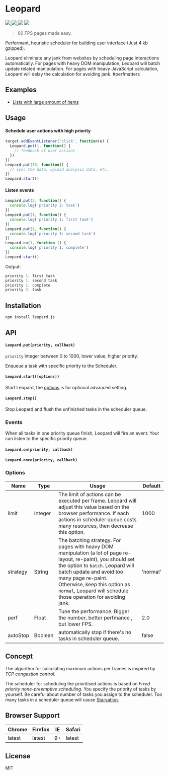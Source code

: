 # Leopard

<a href='https://travis-ci.org/changbenny/leopard'>
  <img src='https://img.shields.io/travis/changbenny/leopard.svg'>
</a>
<a href='https://coveralls.io/github/changbenny/leopard?branch=master'>
  <img src='https://img.shields.io/coveralls/changbenny/leopard.svg'>
</a>
<img src='https://img.shields.io/npm/v/leopard.js.svg'>
<img src='https://img.shields.io/npm/l/leopard.js.svg?maxAge=2592000'>

> 60 FPS pages made easy.
>

Performant, heuristic scheduler for building user interface (Just 4 kb gzipped).

Leopard eliminate any jank from websites by scheduling page interactions automatically. For pages with heavy DOM manipulation, Leopard will batch update related manipulation. For pages with heavy JavaScript calculation, Leopard will delay the calculation for avoiding jank. #perfmatters

## Examples

- [Lists with large amount of items](http://changbenny.github.io/leopard/demo/)

## Usage

#### Schedule user actions with high priority

```javascript
target.addEventListener('click', function(e) {
  Leopard.put(1, function() {
    // feedback of user actions
  })
})
Leopard.put(10, function() {
  // sync the data, upload analysis data, etc.
})
Leopard.start()
```

#### Listen events

```javascript
Leopard.put(2, function() {
  console.log('priority 2: task')
})
Leopard.put(1, function() {
  console.log('priority 1: first task')
})
Leopard.put(1, function() {
  console.log('priority 1: second task')
})
Leopard.on(1, function () {
  console.log('priority 1: complete')
})
Leopard.start()

```

Output:

```javascript
priority 1: first task
priority 1: second task
priority 1: complete
priority 2: task
```



## Installation

```sh
npm install leopard.js
```



## API

#### `Leopard.put(priority, callback)`

`priority` Integer between 0 to 1000, lower value, higher priority.

Enqueue a task with specific priority to the Scheduler.

#### `Leopard.start([options])`

Start Leopard, the [options](#options) is for optional advanced setting.

#### `Leopard.stop()`

Stop Leopard and flush the unfinished tasks in the scheduler queue.

### Events

When all tasks in one priority queue finish, Leopard will fire an event. Your can listen to the specific priority queue.

#### `Leopard.on(priority, callback)`

#### `Leopard.once(priority, callback)`

### Options

| Name     | Type    | Usage                                    | Default  |
| -------- | ------- | ---------------------------------------- | -------- |
| limit    | Integer | The limit of actions can be executed per frame. Leopard will adjust this value based on the browser performance. If each actions in scheduler queue costs many resources, then decrease this option. | 1000     |
| strategy | String  | The batching strategy. For pages with heavy DOM manipulation (a lot of page re-layout, re-paint), you should set the option to `batch`. Leopard will batch update and avoid too many page re-paint. Otherwise, keep this option as `normal`, Leopard will schedule those operation for avoiding jank. | 'normal' |
| perf     | Float   | Tune the performance. Bigger the number, better perfmance , but lower FPS. | 2.0      |
| autoStop | Boolean | automatically stop if there's no tasks in scheduler queue. | false    |

## Concept

The algorithm for calculating maximum actions per frames is inspired by *TCP congestion control*. 

The scheduler for scheduling the prioritised actions is based on *Fixed priority none-preemptive scheduling*. You specify the priority of tasks by yourself. Be careful about number of tasks you assign to the scheduler. Too many tasks in a scheduler queue will cause [Starvation](https://en.wikipedia.org/wiki/Starvation_(computer_science)).



## Browser Support

| Chrome | Firefox | IE   | Safari |
| ------ | ------- | ---- | ------ |
| latest | latest  | 9+   | latest |

## License

MIT


